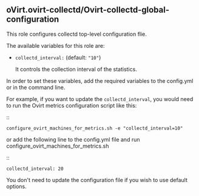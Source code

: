 ## oVirt.ovirt-collectd/Ovirt-collectd-global-configuration

This role configures collectd top-level configuration flie.

The available variables for this role are:

- `collectd_interval:`  (default: `"10"`)

   It controls the collection interval of the statistics.


In order to set these variables, add the required variables to the config.yml
or in the command line.

For example, if you want to update the `collectd_interval`,
you would need to run the Ovirt metrics configuration script like this:

::


    configure_ovirt_machines_for_metrics.sh -e "collectd_interval=10"


or add the following line to the config.yml file and run configure_ovirt_machines_for_metrics.sh

::

    collectd_interval: 20

You don't need to update the configuration file if you wish to use default options.
